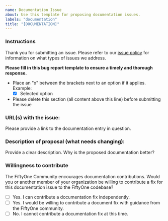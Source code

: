 ```yaml
---
name: Documentation Issue
about: Use this template for proposing documentation issues.
labels: "documentation"
title: "[DOCUMENTATION]"
---
```


### Instructions

Thank you for submitting an issue. Please refer to our
[issue policy](https://www.github.com/voxel51/fiftyone/blob/master/ISSUE_POLICY.md)
for information on what types of issues we address.

**Please fill in this bug report template to ensure a timely and thorough
response.**

-   Place an "x" between the brackets next to an option if it applies. Example:
    -   [x] Selected option
-   Please delete this section (all content above this line) before submitting
    the issue

### URL(s) with the issue:

Please provide a link to the documentation entry in question.

### Description of proposal (what needs changing):

Provide a clear description. Why is the proposed documentation better?

### Willingness to contribute

The FiftyOne Community encourages documentation contributions. Would you or
another member of your organization be willing to contribute a fix for this
documentation issue to the FiftyOne codebase?

-   [ ] Yes. I can contribute a documentation fix independently.
-   [ ] Yes. I would be willing to contribute a document fix with guidance from
        the FiftyOne community.
-   [ ] No. I cannot contribute a documentation fix at this time.

